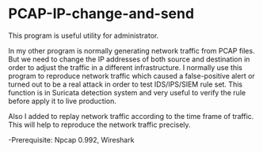 # PCAP-IP-change-and-send

This program is useful utility for administrator.

In my other program is normally generating network traffic from PCAP files. But we need to change the IP addresses of both source and destination in order to adjust the traffic in a different infrastructure. I normally use this program to reproduce network traffic which caused a false-positive alert or turned out to be a real attack in order to test IDS/IPS/SIEM rule set. This function is in Suricata detection system and very useful to verify the rule before apply it to live production.

Also I added to replay network traffic according to the time frame of traffic. This will help to reproduce the network traffic precisely. 

-Prerequisite: 
Npcap 0.992, Wireshark
